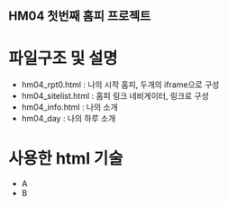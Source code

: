 ## HM04 첫번째 홈피 프로젝트
# 파일구조 및 설명
- hm04_rpt0.html : 나의 시작 홈피, 두개의 iframe으로 구성
- hm04_sitelist.html : 홈피 링크 네비게이터, 링크로 구성
- hm04_info.html : 나의 소개
- hm04_day : 나의 하루 소개
# 사용한 html 기술
- A
- B
